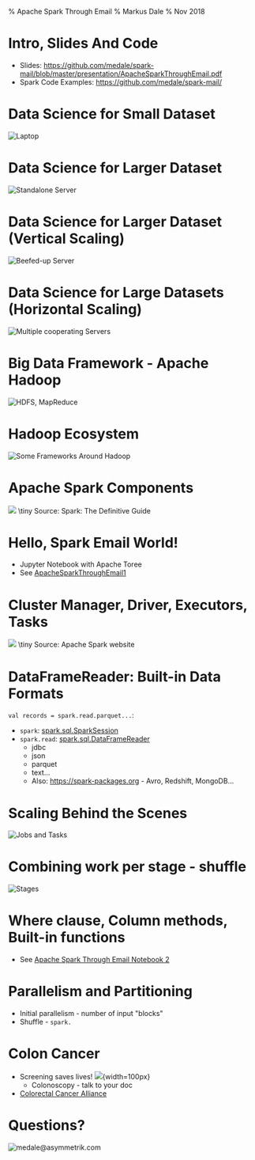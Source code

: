 % Apache Spark Through Email
% Markus Dale
% Nov 2018

# Intro, Slides And Code
* Slides: https://github.com/medale/spark-mail/blob/master/presentation/ApacheSparkThroughEmail.pdf
* Spark Code Examples: https://github.com/medale/spark-mail/


# Data Science for Small Dataset

![Laptop](graphics/Laptop.png)


# Data Science for Larger Dataset

![Standalone Server](graphics/StandaloneServer1.png)


# Data Science for Larger Dataset (Vertical Scaling)

![Beefed-up Server](graphics/VerticalScaling.png)


# Data Science for Large Datasets (Horizontal Scaling)

![Multiple cooperating Servers](graphics/HorizontalScaling.png)


# Big Data Framework - Apache Hadoop

![HDFS, MapReduce](graphics/Hadoop.png)


# Hadoop Ecosystem

![Some Frameworks Around Hadoop](graphics/HadoopEcosystem.png)


# Apache Spark Components

![](graphics/SparkComponents.png)
\tiny Source: Spark: The Definitive Guide


# Hello, Spark Email World!
* Jupyter Notebook with Apache Toree
* See [ApacheSparkThroughEmail1](../notebooks/html/ApacheSparkThroughEmail1.html)


# Cluster Manager, Driver, Executors, Tasks

![](graphics/SparkApplication.png)
\tiny Source: Apache Spark website


# DataFrameReader: Built-in Data Formats

`val records = spark.read.parquet...`:

* `spark`: [spark.sql.SparkSession](https://spark.apache.org/docs/latest/api/scala/index.html#org.apache.spark.sql.SparkSession)
* `spark.read`: [spark.sql.DataFrameReader](https://spark.apache.org/docs/latest/api/scala/index.html#org.apache.spark.sql.DataFrameReader)
     * jdbc
     * json
     * parquet
     * text...
     * Also: https://spark-packages.org - Avro, Redshift, MongoDB...


# Scaling Behind the Scenes

![Jobs and Tasks](graphics/SparkJobsNotebook1.png)


# Combining work per stage - shuffle

![Stages](graphics/Notebook1Job2Dag.png)


# Where clause, Column methods, Built-in functions

* See [Apache Spark Through Email Notebook 2](../notebooks/html/ApacheSparkThroughEmail2.html)


# Parallelism and Partitioning

* Initial parallelism - number of input "blocks"
* Shuffle - `spark.`


# Colon Cancer
* Screening saves lives! ![](graphics/Chemo.png){width=100px}
     * Colonoscopy - talk to your doc
* [Colorectal Cancer Alliance](https://www.ccalliance.org/)


# Questions?

![medale@asymmetrik.com](graphics/AsymmetrikPingPong.png)
